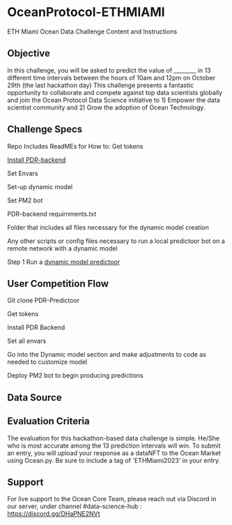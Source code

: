 # OceanProtocol-ETHMIAMI
ETH Miami Ocean Data Challenge Content and Instructions 


## Objective 
In this challenge, you will be asked to predict the value of ________ in 13 different time intervals between the hours of 10am and 12pm on October 29th (the last hackathon day)
This challenge presents a fantastic opportunity to collaborate and compete against top data scientists globally and join the Ocean Protocol Data Science initiative to 1) Empower the data scientist community and 2) Grow the adoption of Ocean Technology.

## Challenge Specs
Repo Includes ReadMEs for How to:
Get tokens

[Install PDR-backend](https://github.com/nickscavuzzo33/OceanProtocol-ETHMIAMI/blob/main/install%20pdr%20backend%20.md)

Set Envars

Set-up dynamic model

Set PM2 bot

PDR-backend requirnments.txt

Folder that includes all files necessary for the dynamic model creation

Any other scripts or config files necessary to run a local predictoor bot on a remote network with a dynamic model

Step 1 Run a [dynamic model predictoor](https://github.com/nickscavuzzo33/OceanProtocol-ETHMIAMI/blob/main/dynamic-model%20.md)

## User Competition Flow 
Git clone  PDR-Predictoor

Get tokens

Install PDR Backend

Set all envars

Go into the Dynamic model section and make adjustments to code as needed to customize model

Deploy PM2 bot to begin producing predictions




## Data Source 


## Evaluation Criteria 
The evaluation for this hackathon-based data challenge is simple. He/She who is most accurate among the 13 prediction intervals will win. To submit an entry, you will upload your response as a dataNFT to the Ocean Market using Ocean.py. Be sure to include a tag of 'ETHMiami2023' in your entry.

## Support

For live support to the Ocean Core Team, please reach out via Discord in our server, under channel #data-science-hub : https://discord.gg/DHaPNE2NVt
